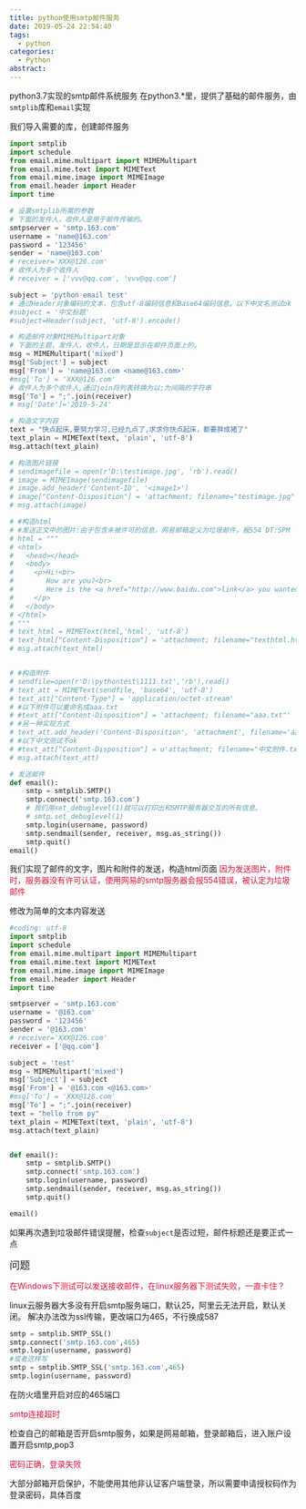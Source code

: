 ```yaml
---
title: python使用smtp邮件服务
date: 2019-05-24 22:54:40
tags:
  - python
categories:
  - Python
abstract:
---
```


python3.7实现的smtp邮件系统服务
在python3.*里，提供了基础的邮件服务，由`smtplib`库和`email`实现

<!--more-->

我们导入需要的库，创建邮件服务

```python
import smtplib
import schedule
from email.mime.multipart import MIMEMultipart
from email.mime.text import MIMEText
from email.mime.image import MIMEImage
from email.header import Header
import time

# 设置smtplib所需的参数
# 下面的发件人，收件人是用于邮件传输的。
smtpserver = 'smtp.163.com'
username = 'name@163.com'
password = '123456'
sender = 'name@163.com'
# receiver='XXX@126.com'
# 收件人为多个收件人
# receiver = ['vvv@qq.com', 'vvv@qq.com']

subject = 'python email test'
# 通过Header对象编码的文本，包含utf-8编码信息和Base64编码信息。以下中文名测试ok
#subject = '中文标题'
#subject=Header(subject, 'utf-8').encode()

# 构造邮件对象MIMEMultipart对象
# 下面的主题，发件人，收件人，日期是显示在邮件页面上的。
msg = MIMEMultipart('mixed')
msg['Subject'] = subject
msg['From'] = 'name@163.com <name@163.com>'
#msg['To'] = 'XXX@126.com'
# 收件人为多个收件人,通过join将列表转换为以;为间隔的字符串
msg['To'] = ";".join(receiver)
# msg['Date']='2019-5-24'

# 构造文字内容
text = "快点起床,要努力学习,已经九点了,求求你快点起床，都要胖成猪了"
text_plain = MIMEText(text, 'plain', 'utf-8')
msg.attach(text_plain)

# 构造图片链接
# sendimagefile = open(r'D:\testimage.jpg', 'rb').read()
# image = MIMEImage(sendimagefile)
# image.add_header('Content-ID', '<image1>')
# image["Content-Disposition"] = 'attachment; filename="testimage.jpg"'
# msg.attach(image)

# #构造html
# #发送正文中的图片:由于包含未被许可的信息，网易邮箱定义为垃圾邮件，报554 DT:SPM ：<p><img src="cid:image1"></p>
# html = """
# <html>
#   <head></head>
#   <body>
#     <p>Hi!<br>
#        How are you?<br>
#        Here is the <a href="http://www.baidu.com">link</a> you wanted.<br>
#     </p>
#   </body>
# </html>
# """
# text_html = MIMEText(html,'html', 'utf-8')
# text_html["Content-Disposition"] = 'attachment; filename="texthtml.html"'
# msg.attach(text_html)


# #构造附件
# sendfile=open(r'D:\pythontest\1111.txt','rb').read()
# text_att = MIMEText(sendfile, 'base64', 'utf-8')
# text_att["Content-Type"] = 'application/octet-stream'
# #以下附件可以重命名成aaa.txt
# #text_att["Content-Disposition"] = 'attachment; filename="aaa.txt"'
# #另一种实现方式
# text_att.add_header('Content-Disposition', 'attachment', filename='aaa.txt')
# #以下中文测试不ok
# #text_att["Content-Disposition"] = u'attachment; filename="中文附件.txt"'.decode('utf-8')
# msg.attach(text_att)

# 发送邮件
def email():
    smtp = smtplib.SMTP()
    smtp.connect('smtp.163.com')
    # 我们用set_debuglevel(1)就可以打印出和SMTP服务器交互的所有信息。
    # smtp.set_debuglevel(1)
    smtp.login(username, password)
    smtp.sendmail(sender, receiver, msg.as_string())
    smtp.quit()
email()
```

我们实现了邮件的文字，图片和附件的发送，构造html页面
<font color=crimson>因为发送图片，附件时，服务器没有许可认证，使用网易的smtp服务器会报554错误，被认定为垃圾邮件</font>

修改为简单的文本内容发送

```python
#coding: utf-8
import smtplib
import schedule
from email.mime.multipart import MIMEMultipart
from email.mime.text import MIMEText
from email.mime.image import MIMEImage
from email.header import Header
import time

smtpserver = 'smtp.163.com'
username = '@163.com'
password = '123456'
sender = '@163.com'
# receiver='XXX@126.com'
receiver = ['@qq.com']

subject = 'test'
msg = MIMEMultipart('mixed')
msg['Subject'] = subject
msg['From'] = '@163.com <@163.com>'
#msg['To'] = 'XXX@126.com'
msg['To'] = ";".join(receiver)
text = "hello from py"
text_plain = MIMEText(text, 'plain', 'utf-8')
msg.attach(text_plain)


def email():
    smtp = smtplib.SMTP()
    smtp.connect('smtp.163.com')
    smtp.login(username, password)
    smtp.sendmail(sender, receiver, msg.as_string())
    smtp.quit()

email()
```

如果再次遇到垃圾邮件错误提醒，检查`subject`是否过短，邮件标题还是要正式一点

<font size=4>问题</font>

<font color=crimson>在Windows下测试可以发送接收邮件，在linux服务器下测试失败，一直卡住？</font>

linux云服务器大多没有开启smtp服务端口，默认25，阿里云无法开启，默认关闭。
解决办法改为ssl传输，更改端口为465，不行换成587

```python
smtp = smtplib.SMTP_SSL()
smtp.connect('smtp.163.com',465)
smtp.login(username, password)
#或者这样写
smtp = smtplib.SMTP_SSL('smtp.163.com',465)
smtp.login(username, password)
```

在防火墙里开启对应的465端口

<font color=crimson>smtp连接超时</font>

检查自己的邮箱是否开启smtp服务，如果是网易邮箱，登录邮箱后，进入账户设置开启smtp,pop3

<font color=crimson>密码正确，登录失败</font>

大部分邮箱开启保护，不能使用其他非认证客户端登录，所以需要申请授权码作为登录密码，具体百度
